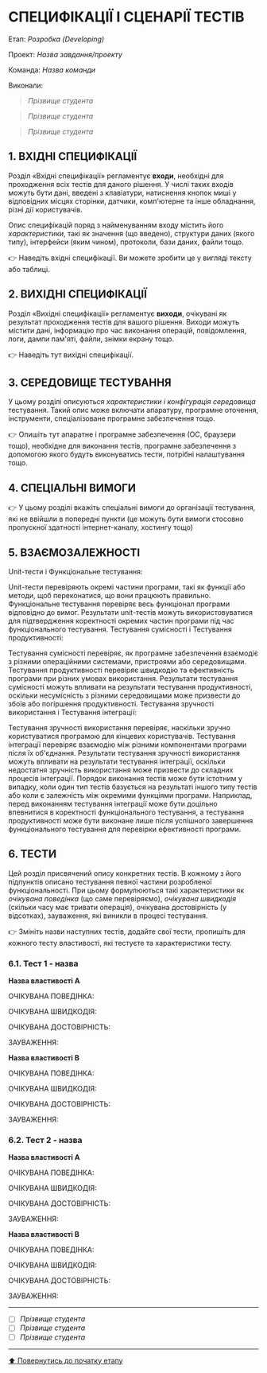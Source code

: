 # СПЕЦИФІКАЦІЇ І СЦЕНАРІЇ ТЕСТІВ

Етап: *Розробка (Developing)*

Проект: *Назва завдання/проекту*

Команда: *Назва команди*

Виконали:
>*Прізвище студента*

>*Прізвище студента*

>*Прізвище студента*


## **1. ВХІДНІ СПЕЦИФІКАЦІЇ**

Розділ «Вхідні специфікації» регламентує **входи**, необхідні для проходження всіх тестів для даного рішення. У числі таких входів можуть бути дані, введені з клавіатури, натиснення кнопок миші у відповідних місцях сторінки, датчики, комп'ютерне та інше обладнання, різні дії користувачів. 

Опис специфікацій поряд з найменуванням входу містить його *характеристики*, такі як значення (що введено), структури даних (якого типу), інтерфейси (яким чином), протоколи, бази даних, файли тощо.

:point_right: Наведіть вхідні специфікації. Ви можете зробити це у вигляді тексту або таблиці.

## **2. ВИХІДНІ СПЕЦИФІКАЦІЇ**

Розділ «Вихідні специфікації» регламентує **виходи**, очікувані як результат проходження тестів для вашого рішення. Виходи можуть містити дані, інформацію про час виконання операцій, повідомлення, логи, дампи пам'яті, файли, знімки екрану тощо. 

:point_right: Наведіть тут вихідні специфікації.

## **3. СЕРЕДОВИЩЕ ТЕСТУВАННЯ**

У цьому розділі описуються *характеристики і конфігурація середовища* тестування. Такий опис може включати апаратуру, програмне оточення, інструменти, спеціалізоване програмне забезпечення тощо.

:point_right: Опишіть тут апаратне і програмне забезпечення (ОС, браузери тощо), необхідне для виконання тестів, програмне забезпечення з допомогою якого будуть виконуватись тести, потрібні налаштування тощо.  

## **4. СПЕЦІАЛЬНІ ВИМОГИ**

:point_right: У цьому розділі вкажіть спеціальні вимоги до організації тестування, які не ввійшли в попередні пункти (це можуть бути вимоги стосовно пропускної здатності інтернет-каналу, хостингу тощо)

## **5. ВЗАЄМОЗАЛЕЖНОСТІ**
Unit-тести і Функціональне тестування:

Unit-тести перевіряють окремі частини програми, такі як функції або методи, щоб переконатися, що вони працюють правильно.
Функціональне тестування перевіряє весь функціонал програми відповідно до вимог. Результати unit-тестів можуть використовуватися для підтвердження коректності окремих частин програми під час функціонального тестування.
Тестування сумісності і Тестування продуктивності:

Тестування сумісності перевіряє, як програмне забезпечення взаємодіє з різними операційними системами, пристроями або середовищами.
Тестування продуктивності перевіряє швидкодію та ефективність програми при різних умовах використання. Результати тестування сумісності можуть впливати на результати тестування продуктивності, оскільки несумісність з різними середовищами може призвести до збоїв або погіршення продуктивності.
Тестування зручності використання і Тестування інтеграції:

Тестування зручності використання перевіряє, наскільки зручно користуватися програмою для кінцевих користувачів.
Тестування інтеграції перевіряє взаємодію між різними компонентами програми після їх об'єднання. Результати тестування зручності використання можуть впливати на результати тестування інтеграції, оскільки недостатня зручність використання може призвести до складних процесів інтеграції.
Порядок виконання тестів може бути істотним у випадку, коли один тип тестів базується на результаті іншого типу тестів або коли є залежність між окремими функціями програми. Наприклад, перед виконанням тестування інтеграції може бути доцільно впевнитися в коректності функціонального тестування, а тестування продуктивності може бути виконане лише після успішного завершення функціонального тестування для перевірки ефективності програми.
## **6. ТЕСТИ**
Цей розділ присвячений опису конкретних тестів. В кожному з його підпунктів описано тестування певної частини розробленої функціональності. При цьому формулюються такі характеристики як *очікувана поведінка* (що саме перевіряємо), *очікувана швидкодія* (скільки часу має тривати операція), очікувана достовірність (у відсотках), зауваження, які виникли в процесі тестування.

:point_right: Змініть назви наступних тестів, додайте свої тести, пропишіть для кожного тесту властивості, які тестуєте та характеристики тесту.

### **6.1. Тест 1 - назва**

**Назва властивості A**

ОЧІКУВАНА ПОВЕДІНКА:

ОЧІКУВАНА ШВИДКОДІЯ:

ОЧІКУВАНА ДОСТОВІРНІСТЬ:

ЗАУВАЖЕННЯ:

**Назва властивості B**

ОЧІКУВАНА ПОВЕДІНКА:

ОЧІКУВАНА ШВИДКОДІЯ:

ОЧІКУВАНА ДОСТОВІРНІСТЬ:

ЗАУВАЖЕННЯ:

### **6.2. Тест 2 - назва**

**Назва властивості A**

ОЧІКУВАНА ПОВЕДІНКА:

ОЧІКУВАНА ШВИДКОДІЯ:

ОЧІКУВАНА ДОСТОВІРНІСТЬ:

ЗАУВАЖЕННЯ:

**Назва властивості B**

ОЧІКУВАНА ПОВЕДІНКА:

ОЧІКУВАНА ШВИДКОДІЯ:

ОЧІКУВАНА ДОСТОВІРНІСТЬ:

ЗАУВАЖЕННЯ:

---

- [ ] *Прізвище студента*
- [ ] *Прізвище студента*
- [ ] *Прізвище студента*

---
[:arrow_up: Повернутись до початку етапу](/docs/3.Developing/README.md)
